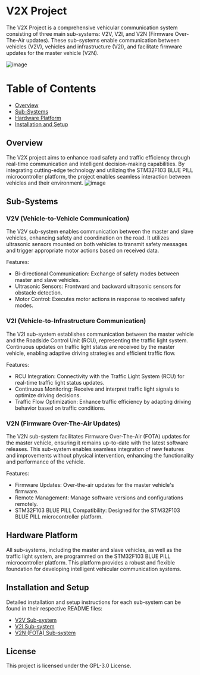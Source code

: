 # V2X Project
The V2X Project is a comprehensive vehicular communication system consisting of three main sub-systems: V2V, V2I, and V2N (Firmware Over-The-Air updates). These sub-systems enable communication between vehicles (V2V), vehicles and infrastructure (V2I), and facilitate firmware updates for the master vehicle (V2N).

![image](https://github.com/mohnagah/V2X_STM32_BLUEPILL/assets/157398651/ecb7130c-e697-464e-97d5-9eb3485a362e)

# Table of Contents
* [Overview](#Overview)
* [Sub-Systems](#Sub-Systems)
* [Hardware Platform](#Hardware)
* [Installation and Setup](#Installation)

## Overview
The V2X project aims to enhance road safety and traffic efficiency through real-time communication and intelligent decision-making capabilities. By integrating cutting-edge technology and utilizing the STM32F103 BLUE PILL microcontroller platform, the project enables seamless interaction between vehicles and their environment.
![image](https://github.com/mohnagah/V2X_STM32_BLUEPILL/assets/157398651/f30fb74e-14cc-421d-8a61-ff6fae2f02bb)


## Sub-Systems
### V2V (Vehicle-to-Vehicle Communication)
The V2V sub-system enables communication between the master and slave vehicles, enhancing safety and coordination on the road. It utilizes ultrasonic sensors mounted on both vehicles to transmit safety messages and trigger appropriate motor actions based on received data.

Features:
- Bi-directional Communication: Exchange of safety modes between master and slave vehicles.
- Ultrasonic Sensors: Frontward and backward ultrasonic sensors for obstacle detection.
- Motor Control: Executes motor actions in response to received safety modes.

### V2I (Vehicle-to-Infrastructure Communication)
The V2I sub-system establishes communication between the master vehicle and the Roadside Control Unit (RCU), representing the traffic light system. Continuous updates on traffic light status are received by the master vehicle, enabling adaptive driving strategies and efficient traffic flow.

Features:
- RCU Integration: Connectivity with the Traffic Light System (RCU) for real-time traffic light status updates.
- Continuous Monitoring: Receive and interpret traffic light signals to optimize driving decisions.
- Traffic Flow Optimization: Enhance traffic efficiency by adapting driving behavior based on traffic conditions.

### V2N (Firmware Over-The-Air Updates)
The V2N sub-system facilitates Firmware Over-The-Air (FOTA) updates for the master vehicle, ensuring it remains up-to-date with the latest software releases. This sub-system enables seamless integration of new features and improvements without physical intervention, enhancing the functionality and performance of the vehicle.

Features:
- Firmware Updates: Over-the-air updates for the master vehicle's firmware.
- Remote Management: Manage software versions and configurations remotely.
- STM32F103 BLUE PILL Compatibility: Designed for the STM32F103 BLUE PILL microcontroller platform.
  
## Hardware Platform
All sub-systems, including the master and slave vehicles, as well as the traffic light system, are programmed on the STM32F103 BLUE PILL microcontroller platform. This platform provides a robust and flexible foundation for developing intelligent vehicular communication systems.

## Installation and Setup
Detailed installation and setup instructions for each sub-system can be found in their respective README files:
* [V2V Sub-system](https://github.com/mohnagah/V2X_STM32_BLUEPILL/blob/main/V2V/README.md)
* [V2I Sub-system](https://github.com/mohnagah/V2X_STM32_BLUEPILL/blob/main/V2I/README.md)
* [V2N (FOTA) Sub-system](https://github.com/mohnagah/V2X_STM32_BLUEPILL/blob/main/V2N(FOTA)/README.md)

## License
This project is licensed under the GPL-3.0 License.
